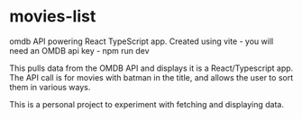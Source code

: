 # movies-list

omdb API powering React TypeScript app.
Created using vite - you will need an OMDB api key -
npm run dev

This pulls data from the OMDB API and displays it is a React/Typescript app. The API call is for movies with batman in the title, and allows the user to sort them in various ways.

This is a personal project to experiment with fetching and displaying data.
